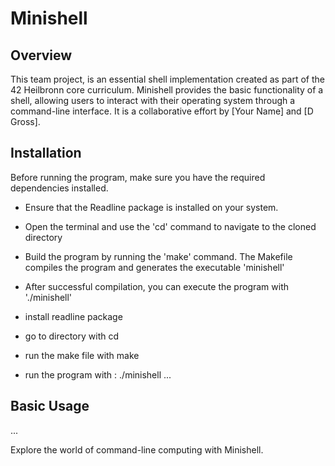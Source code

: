 # Minishell
## Overview
This team project, is an essential shell implementation created as part of the 42 Heilbronn core curriculum. Minishell provides the basic functionality of a shell, allowing users to interact with their operating system through a command-line interface. It is a collaborative effort by [Your Name] and [D Gross].

## Installation
Before running the program, make sure you have the required dependencies installed.
- Ensure that the Readline package is installed on your system. 
- Open the terminal and use the 'cd' command to navigate to the cloned directory
- Build the program by running the 'make' command. The Makefile compiles the program and generates the executable 'minishell'
- After successful compilation, you can execute the program with './minishell'

- install readline package
- go to directory with cd
- run the make file with make
- run the program with : ./minishell
...

## Basic Usage
...

Explore the world of command-line computing with Minishell.
